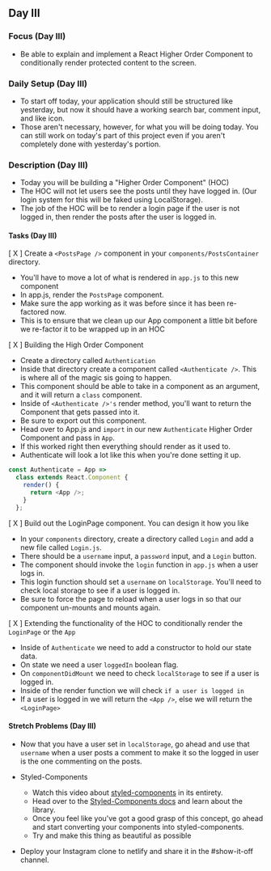 ## Day III

### Focus (Day III)

- Be able to explain and implement a React Higher Order Component to conditionally render protected content to the screen.

### Daily Setup (Day III)

- To start off today, your application should still be structured like yesterday, but now it should have a working search bar, comment input, and like icon.
- Those aren't necessary, however, for what you will be doing today. You can still work on today's part of this project even if you aren't completely done with yesterday's portion.

### Description (Day III)

- Today you will be building a "Higher Order Component" (HOC)
- The HOC will not let users see the posts until they have logged in. (Our login system for this will be faked using LocalStorage).
- The job of the HOC will be to render a login page if the user is not logged in, then render the posts after the user is logged in.

#### Tasks (Day III)

[ X ] Create a `<PostsPage />` component in your `components/PostsContainer` directory.

  * You'll have to move a lot of what is rendered in `app.js` to this new component
  * In app.js, render the `PostsPage` component.
  * Make sure the app working as it was before since it has been re-factored now.
  * This is to ensure that we clean up our App component a little bit before we re-factor it to be wrapped up in an HOC

[ X ] Building the High Order Component

  * Create a directory called `Authentication`
  * Inside that directory create a component called `<Authenticate />`. This is where all of the magic sis going to happen.
  * This component should be able to take in a component as an argument, and it will return a `class` component.
  * Inside of `<Authenticate />'s` render method, you'll want to return the Component that gets passed into it.
  * Be sure to export out this component.
  * Head over to App.js and `import` in our new `Authenticate` Higher Order Component and pass in `App`.
  * If this worked right then everything should render as it used to.
  * Authenticate will look a lot like this when you're done setting it up.

```js
const Authenticate = App =>
  class extends React.Component {
    render() {
      return <App />;
    }
  };
```

[ X ] Build out the LoginPage component. You can design it how you like

  * In your `components` directory, create a directory called `Login` and add a new file called `Login.js`.
  * There should be a `username` input, a `password` input, and a `Login` button.
  * The component should invoke the `login` function in `app.js` when a user logs in.
  * This login function should set a `username` on `localStorage`. You'll need to check local storage to see if a user is logged in.
  * Be sure to force the page to reload when a user logs in so that our component un-mounts and mounts again.

[ X ] Extending the functionality of the HOC to conditionally render the `LoginPage` or the `App`

  * Inside of `Authenticate` we need to add a constructor to hold our state data.
  * On state we need a user `loggedIn` boolean flag.
  * On `componentDidMount` we need to check `localStorage` to see if a user is logged in.
  * Inside of the render function we will check `if a user is logged in`
  * If a user is logged in we will return the `<App />`, else we will return the `<LoginPage>`

#### Stretch Problems (Day III)

- Now that you have a user set in `localStorage`, go ahead and use that `username` when a user posts a comment to make it so the logged in user is the one commenting on the posts.
- Styled-Components

  - Watch this video about [styled-components](https://youtu.be/bIK2NwoK9xk) in its entirety.
  - Head over to the [Styled-Components docs](https://www.styled-components.com/) and learn about the library.
  - Once you feel like you've got a good grasp of this concept, go ahead and start converting your components into styled-components.
  - Try and make this thing as beautiful as possible

- Deploy your Instagram clone to netlify and share it in the #show-it-off channel.
